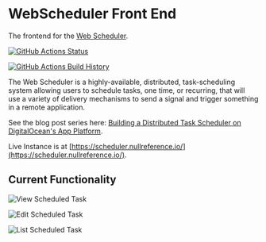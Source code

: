 # WebScheduler Front End

The frontend for the [Web Scheduler](https://github.com/web-scheduler/web-scheduler).

[![GitHub Actions Status](https://github.com/web-scheduler/web-scheduler-frontend/workflows/Build/badge.svg?branch=main)](https://github.com/web-scheduler/web-scheduler/actions)

[![GitHub Actions Build History](https://buildstats.info/github/chart/web-scheduler/web-scheduler-frontend?branch=main&includeBuildsFromPullRequest=false)](https://github.com/web-scheduler/web-scheduler-frontend/actions)

The Web Scheduler is a highly-available, distributed, task-scheduling system allowing users to schedule tasks, one time, or recurring, that will use a variety of delivery mechanisms to send a signal and trigger something in a remote application.

See the blog post series here: [Building a Distributed Task Scheduler on DigitalOcean's App Platform](https://throw.nullreference.io/series/building-a-distributed-task-scheduler-on-digitalocean-app-platform/).

Live Instance is at [https://scheduler.nullreference.io/](https://scheduler.nullreference.io/).
## Current Functionality

![View Scheduled Task](docs/images/ViewScheduledTask.png)

![Edit Scheduled Task](docs/images/EditScheduledTask.png)

![List Scheduled Task](docs/images/EditScheduledTask.png)
